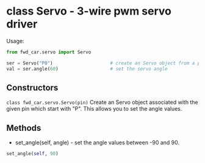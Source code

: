 # class Servo - 3-wire pwm servo driver

Usage:
```python
from fwd_car.servo import Servo

ser = Servo("P0")                     # create an Servo object from a pin
val = ser.angle(60)                   # set the servo angle
```
## Constructors
```class fwd_car.servo.Servo(pin)```
Create an Servo object associated with the given pin which start with "P". This allows you to set the angle values.

## Methods
- set_angle(self, angle) - set the angle values between -90 and 90.
```python
set_angle(self, 90)
```